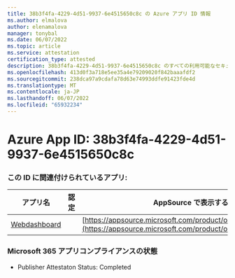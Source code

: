 ```yaml
---
title: 38b3f4fa-4229-4d51-9937-6e4515650c8c の Azure アプリ ID 情報
ms.author: elmalova
author: elenamalova
manager: tonybal
ms.date: 06/07/2022
ms.topic: article
ms.service: attestation
certification_type: attested
description: 38b3f4fa-4229-4d51-9937-6e4515650c8c のすべての利用可能なセキュリティとコンプライアンス情報。
ms.openlocfilehash: 413d0f3a718e5ee35a4e79209020f842baaafdf2
ms.sourcegitcommit: 238dca97a9cdafa78d63e74993ddfe91423fde4d
ms.translationtype: MT
ms.contentlocale: ja-JP
ms.lasthandoff: 06/07/2022
ms.locfileid: "65932234"
---
```

# <a name="azure-app-id-38b3f4fa-4229-4d51-9937-6e4515650c8c"></a>Azure App ID: 38b3f4fa-4229-4d51-9937-6e4515650c8c


### <a name="apps-associated-with-this-id"></a>この ID に関連付けられているアプリ:
| **アプリ名** | **認定** | **AppSource で表示する** |
|--------------|---------------|-----------------------|
| [Webdashboard](../forward/WA200002970.md) |  | [https://appsource.microsoft.com/product/office/WA200002970](https://appsource.microsoft.com/product/office/WA200002970) |

### <a name="microsoft-365-app-compliance-status"></a>Microsoft 365 アプリコンプライアンスの状態
- Publisher Attestaton Status: Completed
